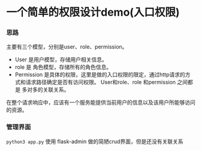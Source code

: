 # 一个简单的权限设计demo(入口权限)
### 思路
主要有三个模型，分别是user、role、permission。
* User 是用户模型，存储用户相关信息。
* role 是 角色模型，存储所有的角色信息。
* Permission 是具体的权限，这里是做的入口权限的限定，通过http请求的方式和请求路径确定是否有访问权限。
User和role、role 和permission 之间都是 多对多的关联关系。

在整个请求响应中，应该有一个服务能提供当前用户的信息以及该用户所能够访问的资源。



### 管理界面
`python3 app.py`
使用 flask-admin 做的简陋crud界面，但是还没有关联关系

